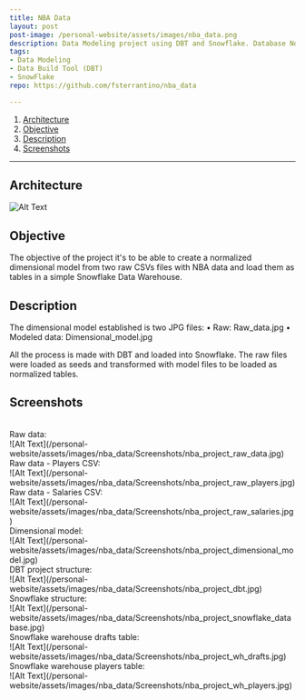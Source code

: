 ```yaml
---
title: NBA Data
layout: post
post-image: /personal-website/assets/images/nba_data.png
description: Data Modeling project using DBT and Snowflake. Database Normalization.
tags:
- Data Modeling
- Data Build Tool (DBT)
- SnowFlake
repo: https://github.com/fsterrantino/nba_data

---
```


1. [Architecture](#architecture)
1. [Objective](#objective)
1. [Description](#description)
1. [Screenshots](#screenshots)

---

## Architecture
![Alt Text](/personal-website/assets/images/nba_data/architecture.jpg)

## Objective
The objective of the project it's to be able to create a normalized dimensional model from two raw CSVs files with NBA data and load them as tables in a simple Snowflake Data Warehouse.

## Description
The dimensional model established is two JPG files:
• Raw: Raw_data.jpg
• Modeled data: Dimensional_model.jpg

All the process is made with DBT and loaded into Snowflake. The raw files were loaded as seeds and transformed with model files to be loaded as normalized tables.

## Screenshots
<br>
Raw data:
<br>
![Alt Text](/personal-website/assets/images/nba_data/Screenshots/nba_project_raw_data.jpg)
<br>
Raw data - Players CSV:
<br>
![Alt Text](/personal-website/assets/images/nba_data/Screenshots/nba_project_raw_players.jpg)
<br>
Raw data - Salaries CSV:
<br>
![Alt Text](/personal-website/assets/images/nba_data/Screenshots/nba_project_raw_salaries.jpg)
<br>
Dimensional model:
<br>
![Alt Text](/personal-website/assets/images/nba_data/Screenshots/nba_project_dimensional_model.jpg)
<br>
DBT project structure:
<br>
![Alt Text](/personal-website/assets/images/nba_data/Screenshots/nba_project_dbt.jpg)
<br>
Snowflake structure:
<br>
![Alt Text](/personal-website/assets/images/nba_data/Screenshots/nba_project_snowflake_database.jpg)
<br>
Snowflake warehouse drafts table:
<br>
![Alt Text](/personal-website/assets/images/nba_data/Screenshots/nba_project_wh_drafts.jpg)
<br>
Snowflake warehouse players table:
<br>
![Alt Text](/personal-website/assets/images/nba_data/Screenshots/nba_project_wh_players.jpg)